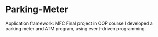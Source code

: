 # Parking-Meter
Application framework: MFC
Final project in OOP course
I developed a parking meter and ATM program, using event–driven programming.
